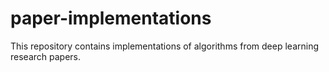 # paper-implementations
This repository contains implementations of algorithms  from deep learning research papers.
